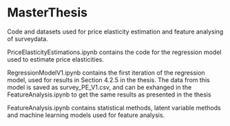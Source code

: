 # MasterThesis
Code and datasets used for price elasticity estimation and feature analysing of surveydata.

PriceElasticityEstimations.ipynb contains the code for the regression model used to estimate price elasticities.

RegressionModelV1.ipynb contains the first iteration of the regression model, used for results in Section 4.2.5 in the thesis. The data from this model is saved as            survey_PE_V1.csv, and can be exhanged in the FeatureAnalysis.ipynb to get the same results as presented in the thesis

FeatureAnalysis.ipynb contains statistical methods, latent variable methods and machine learning models used for feature analysis.
